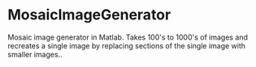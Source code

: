 # MosaicImageGenerator
Mosaic image generator in Matlab. Takes 100's to 1000's of images and recreates a single image by replacing sections of the single image with smaller images..

